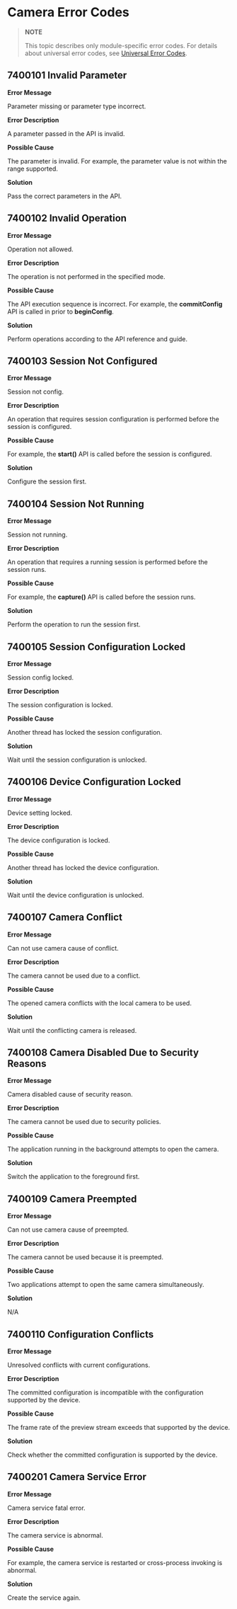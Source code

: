 # Camera Error Codes
<!--Kit: Camera Kit-->
<!--Subsystem: Multimedia-->
<!--Owner: @qano-->
<!--SE: @leo_ysl-->
<!--TSE: @xchaosioda-->

> **NOTE**
>
> This topic describes only module-specific error codes. For details about universal error codes, see [Universal Error Codes](../errorcode-universal.md).

## 7400101 Invalid Parameter

**Error Message**

Parameter missing or parameter type incorrect.

**Error Description**

A parameter passed in the API is invalid.

**Possible Cause**

The parameter is invalid. For example, the parameter value is not within the range supported.

**Solution**

Pass the correct parameters in the API.

## 7400102 Invalid Operation

**Error Message**

Operation not allowed.

**Error Description**

The operation is not performed in the specified mode.

**Possible Cause**

The API execution sequence is incorrect. For example, the **commitConfig** API is called in prior to **beginConfig**.

**Solution**

Perform operations according to the API reference and guide.

## 7400103 Session Not Configured

**Error Message**

Session not config.

**Error Description**

An operation that requires session configuration is performed before the session is configured.

**Possible Cause**

For example, the **start()** API is called before the session is configured.

**Solution**

Configure the session first.

## 7400104 Session Not Running

**Error Message**

Session not running.

**Error Description**

An operation that requires a running session is performed before the session runs.

**Possible Cause**

For example, the **capture()** API is called before the session runs.

**Solution**

Perform the operation to run the session first.

## 7400105 Session Configuration Locked

**Error Message**

Session config locked.

**Error Description**

The session configuration is locked.

**Possible Cause**

Another thread has locked the session configuration.

**Solution**

Wait until the session configuration is unlocked.

## 7400106 Device Configuration Locked

**Error Message**

Device setting locked.

**Error Description**

The device configuration is locked.

**Possible Cause**

Another thread has locked the device configuration.

**Solution**

Wait until the device configuration is unlocked.

## 7400107 Camera Conflict

**Error Message**

Can not use camera cause of conflict.

**Error Description**

The camera cannot be used due to a conflict.

**Possible Cause**

The opened camera conflicts with the local camera to be used.

**Solution**

Wait until the conflicting camera is released.

## 7400108 Camera Disabled Due to Security Reasons

**Error Message**

Camera disabled cause of security reason.

**Error Description**

The camera cannot be used due to security policies.

**Possible Cause**

The application running in the background attempts to open the camera.

**Solution**

Switch the application to the foreground first.

## 7400109 Camera Preempted

**Error Message**

Can not use camera cause of preempted.

**Error Description**

The camera cannot be used because it is preempted.

**Possible Cause**

Two applications attempt to open the same camera simultaneously.

**Solution**

N/A

## 7400110 Configuration Conflicts

**Error Message**

Unresolved conflicts with current configurations.

**Error Description**

The committed configuration is incompatible with the configuration supported by the device.

**Possible Cause**

The frame rate of the preview stream exceeds that supported by the device.

**Solution**

Check whether the committed configuration is supported by the device.

## 7400201 Camera Service Error

**Error Message**

Camera service fatal error.

**Error Description**

The camera service is abnormal.

**Possible Cause**

For example, the camera service is restarted or cross-process invoking is abnormal.

**Solution**

Create the service again.
